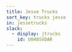 ```yaml
---
title: Jesse Trucks
sort_key: trucks jesse   
in: jessetrucks
slack: 
  - display: jtrucks
    id: U048SVDAR
---
```

